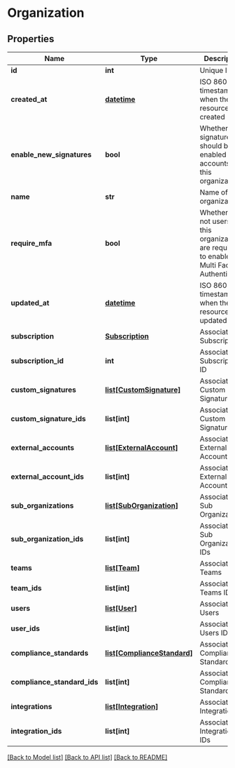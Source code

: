 # Organization

## Properties
Name | Type | Description | Notes
------------ | ------------- | ------------- | -------------
**id** | **int** | Unique ID | [optional] 
**created_at** | [**datetime**](DateTime.md) | ISO 8601 timestamp when the resource was created | [optional] 
**enable_new_signatures** | **bool** | Whether new signatures should be enabled for all accounts on this organization | [optional] 
**name** | **str** | Name of the organization | [optional] 
**require_mfa** | **bool** | Whether or not users for this organization are required to enable Multi Factor Authentication | [optional] 
**updated_at** | [**datetime**](DateTime.md) | ISO 8601 timestamp when the resource was updated | [optional] 
**subscription** | [**Subscription**](Subscription.md) | Associated Subscription | [optional] 
**subscription_id** | **int** | Associated Subscription ID | [optional] 
**custom_signatures** | [**list[CustomSignature]**](CustomSignature.md) | Associated Custom Signatures | [optional] 
**custom_signature_ids** | **list[int]** | Associated Custom Signatures IDs | [optional] 
**external_accounts** | [**list[ExternalAccount]**](ExternalAccount.md) | Associated External Accounts | [optional] 
**external_account_ids** | **list[int]** | Associated External Accounts IDs | [optional] 
**sub_organizations** | [**list[SubOrganization]**](SubOrganization.md) | Associated Sub Organizations | [optional] 
**sub_organization_ids** | **list[int]** | Associated Sub Organizations IDs | [optional] 
**teams** | [**list[Team]**](Team.md) | Associated Teams | [optional] 
**team_ids** | **list[int]** | Associated Teams IDs | [optional] 
**users** | [**list[User]**](User.md) | Associated Users | [optional] 
**user_ids** | **list[int]** | Associated Users IDs | [optional] 
**compliance_standards** | [**list[ComplianceStandard]**](ComplianceStandard.md) | Associated Compliance Standards | [optional] 
**compliance_standard_ids** | **list[int]** | Associated Compliance Standards IDs | [optional] 
**integrations** | [**list[Integration]**](Integration.md) | Associated Integrations | [optional] 
**integration_ids** | **list[int]** | Associated Integrations IDs | [optional] 

[[Back to Model list]](../README.md#documentation-for-models) [[Back to API list]](../README.md#documentation-for-api-endpoints) [[Back to README]](../README.md)


